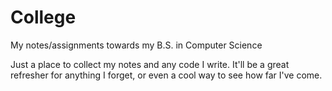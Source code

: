 # College
My notes/assignments towards my B.S. in Computer Science

Just a place to collect my notes and any code I write. It'll be a great refresher for anything I forget, or even a cool way to see how far I've come.
